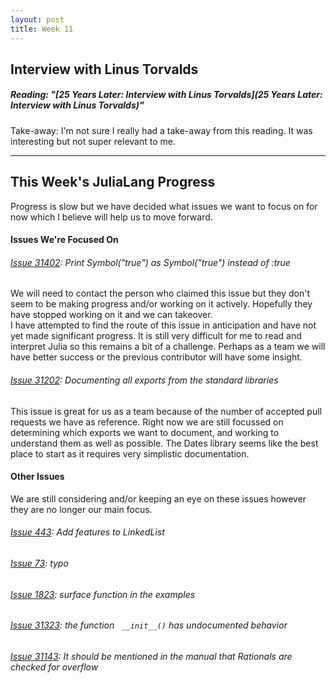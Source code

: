 ```yaml
---
layout: post
title: Week 11
---
```


## Interview with Linus Torvalds
##### Reading: "[25 Years Later: Interview with Linus Torvalds](25 Years Later: Interview with Linus Torvalds)"  
Take-away: I'm not sure I really had a take-away from this reading. It was interesting but not super relevant to me.

----
## This Week's JuliaLang Progress
Progress is slow but we have decided what issues we want to focus on for now which I believe will help us to move forward.

#### Issues We're Focused On
###### [Issue 31402](https://github.com/JuliaLang/julia/issues/31402): Print Symbol("true") as Symbol("true") instead of :true
We will need to contact the person who claimed this issue but they don't seem to be making progress and/or working on it actively. Hopefully they have stopped working on it and we can takeover.  
I have attempted to find the route of this issue in anticipation and have not yet made significant progress. It is still very difficult for me to read and interpret Julia so this remains a bit of a challenge. Perhaps as a team we will have better success or the previous contributor will have some insight.

###### [Issue 31202](https://github.com/JuliaLang/julia/issues/31202): Documenting all exports from the standard libraries
This issue is great for us as a team because of the number of accepted pull requests we have as reference. Right now we are still focussed on determining which exports we want to document, and working to understand them as well as possible. The Dates library seems like the best place to start as it requires very simplistic documentation.

#### Other Issues
We are still considering and/or keeping an eye on these issues however they are no longer our main focus.
###### [Issue 443](https://github.com/JuliaCollections/DataStructures.jl/issues/443): Add features to LinkedList
###### [Issue 73](https://github.com/JuliaLang/JuliaParser.jl/issues/73): typo  
###### [Issue 1823](https://github.com/JuliaPlots/Plots.jl/issues/1823): surface function in the examples   
###### [Issue 31323](https://github.com/JuliaLang/julia/issues/31232): the function ` __init__()` has undocumented behavior  
###### [Issue 31143](https://github.com/JuliaLang/julia/issues/31143): It should be mentioned in the manual that Rationals are checked for overflow
